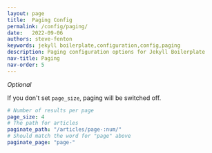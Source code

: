 ```yaml
---
layout: page
title:  Paging Config
permalink: /config/paging/
date:   2022-09-06
authors: steve-fenton
keywords: jekyll boilerplate,configuration,config,paging
description: Paging configuration options for Jekyll Boilerplate
nav-title: Paging
nav-order: 5
---
```


*Optional*

If you don't set `page_size`, paging will be switched off.

```yaml
# Number of results per page
page_size: 4
# The path for articles
paginate_path: "/articles/page-:num/"
# Should match the word for "page" above
paginate_page: "page-"
```